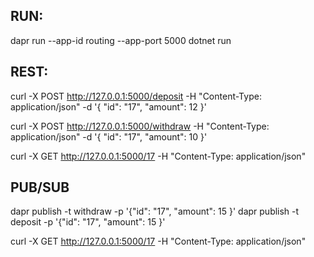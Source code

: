 ## RUN:

dapr run --app-id routing --app-port 5000 dotnet run

## REST:

curl -X POST http://127.0.0.1:5000/deposit -H "Content-Type: application/json" -d '{ \"id\": \"17\", \"amount\": 12 }'

curl -X POST http://127.0.0.1:5000/withdraw -H "Content-Type: application/json" -d '{ \"id\": \"17\", \"amount\": 10 }'

curl -X GET http://127.0.0.1:5000/17 -H "Content-Type: application/json"

## PUB/SUB

dapr publish -t withdraw -p '{\"id\": \"17\", \"amount\": 15 }'
dapr publish -t deposit -p '{\"id\": \"17\", \"amount\": 15 }'

curl -X GET http://127.0.0.1:5000/17 -H "Content-Type: application/json"